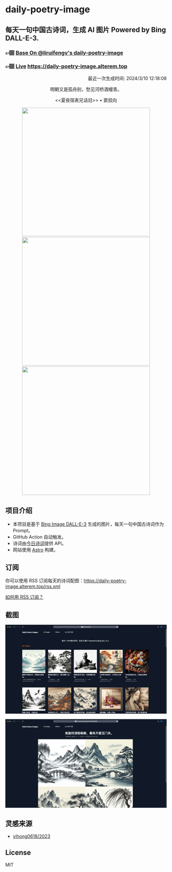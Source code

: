 
# daily-poetry-image

## 每天一句中国古诗词，生成 AI 图片 Powered by Bing DALL-E-3.

### 👉🏽 [Base On @liruifengv's daily-poetry-image](https://github.com/liruifengv/daily-poetry-image)

### 👉🏽 [Live](https://daily-poetry-image.alterem.top/) https://daily-poetry-image.alterem.top

<p align="right">
  最近一次生成时间: 2024/3/10 12:18:08
</p>
<p align="center">
明朝又是孤舟别，愁见河桥酒幔青。
</p>
<p align="center">
<<夏夜宿表兄话旧>> • 窦叔向
</p>
<p align="center">
<img src="https://tse3.mm.bing.net/th/id/OIG4.UpNujTMw43pp_z8C8U7X" height="400" width="400" />
<img src="https://tse4.mm.bing.net/th/id/OIG4.wPdGBMIgQ37UcsuD4ysR" height="400" width="400" />
<img src="https://tse1.mm.bing.net/th/id/OIG4.RWchi2WA5DTd7xl4DTfZ" height="400" width="400" />
</p>

## 项目介绍

-   本项目是基于 [Bing Image DALL-E-3](https://www.bing.com/images/create) 生成的图片，每天一句中国古诗词作为 Prompt。
-   GitHub Action 自动触发。
-   诗词由[今日诗词](https://www.jinrishici.com/)提供 API。
-   网站使用 [Astro](https://astro.build) 构建。

## 订阅

你可以使用 RSS 订阅每天的诗词配图：https://daily-poetry-image.alterem.top/rss.xml

[如何用 RSS 订阅？](https://zhuanlan.zhihu.com/p/55026716)

## 截图

![图片列表](./screenshots/Snipaste_2023-12-28_21-00-26.png)

![图片详情](./screenshots/Snipaste_2023-12-28_21-00-53.png)

## 灵感来源

-   [yihong0618/2023](https://github.com/yihong0618/2023)

## License

MIT
